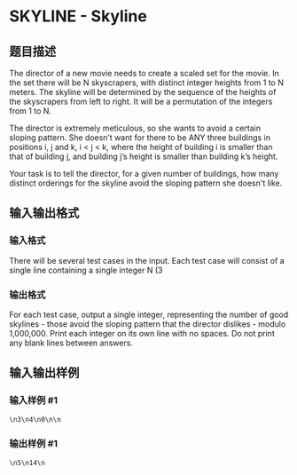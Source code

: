 # SKYLINE - Skyline

## 题目描述

The director of a new movie needs to create a scaled set for the movie. In the set there will be N skyscrapers, with distinct integer heights from 1 to N meters. The skyline will be determined by the sequence of the heights of the skyscrapers from left to right. It will be a permutation of the integers from 1 to N.

The director is extremely meticulous, so she wants to avoid a certain sloping pattern. She doesn’t want for there to be ANY three buildings in positions i, j and k, i < j < k, where the height of building i is smaller than that of building j, and building j’s height is smaller than building k’s height.

Your task is to tell the director, for a given number of buildings, how many distinct orderings for the skyline avoid the sloping pattern she doesn't like.

## 输入输出格式

### 输入格式

There will be several test cases in the input. Each test case will consist of a single line containing a single integer N (3

### 输出格式

For each test case, output a single integer, representing the number of good skylines - those avoid the sloping pattern that the director dislikes - modulo 1,000,000. Print each integer on its own line with no spaces. Do not print any blank lines between answers.

## 输入输出样例

### 输入样例 #1

```cpp
\n3\n4\n0\n\n
```


### 输出样例 #1

```cpp
\n5\n14\n
```


